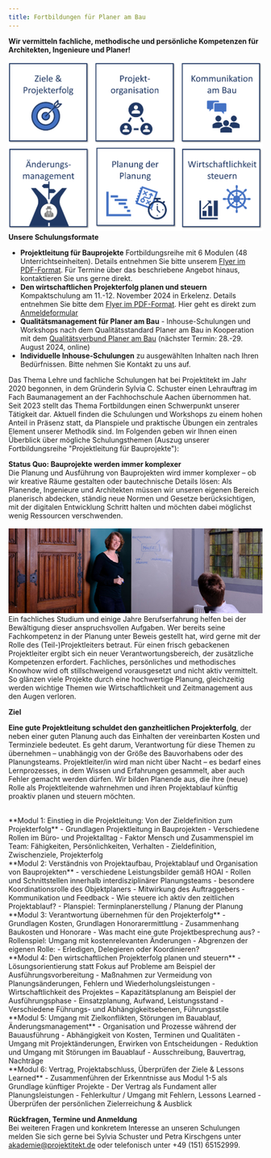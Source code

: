 ```yaml
---
title: Fortbildungen für Planer am Bau
---
```

**Wir vermitteln fachliche, methodische und persönliche Kompetenzen für Architekten, Ingenieure und Planer!**<br> 
<br>
![Themenbeispiele unserer Schulungen](/contents/akademie/schulungsinhalte_beispiele.png)<br>
**Unsere Schulungsformate**
- **Projektleitung für Bauprojekte** Fortbildungsreihe mit 6 Modulen (48 Unterrichtseinheiten). Details entnehmen Sie bitte unserem [Flyer im PDF-Format](/contents/akademie/Projektleiter-Schulung_Flyer2024.pdf). Für Termine über das beschriebene Angebot hinaus, kontaktieren Sie uns gerne direkt.
- **Den wirtschaftlichen Projekterfolg planen und steuern** Kompaktschulung am 11.-12. November 2024 in Erkelenz. Details entnehmen Sie bitte dem [Flyer im PDF-Format](/contents/akademie/Seminar_Wirtschaftlicher_Projekterfolg_2024.pdf). Hier geht es direkt zum [Anmeldeformular](https://forms.office.com/r/Vr285Y6nKu)
- **Qualitätsmanagement für Planer am Bau** - Inhouse-Schulungen und Workshops nach dem Qualitätsstandard Planer am Bau in Kooperation mit dem [Qualitätsverbund Planer am Bau](https://planer-am-bau.de) (nächster Termin: 28.-29. August 2024, online)
- **Individuelle Inhouse-Schulungen** zu ausgewählten Inhalten nach Ihren Bedürfnissen. Bitte nehmen Sie Kontakt zu uns auf.

Das Thema Lehre und fachliche Schulungen hat bei Projektitekt im Jahr 2020 begonnen, in dem Gründerin Sylvia C. Schuster einen Lehrauftrag im Fach Baumanagement an der Fachhochschule Aachen übernommen hat. Seit 2023 stellt das Thema Fortbildungen einen Schwerpunkt unserer Tätigkeit dar. Aktuell finden die Schulungen und Workshops zu einem hohen Anteil in Präsenz statt, da Planspiele und praktische Übungen ein zentrales Element unserer Methodik sind. Im Folgenden geben wir Ihnen einen Überblick über mögliche Schulungsthemen (Auszug unserer Fortbildungsreihe "Projektleitung für Bauprojekte"): <br>

**Status Quo: Bauprojekte werden immer komplexer**<br>
Die Planung und Ausführung von Bauprojekten wird immer komplexer – ob wir kreative Räume gestalten oder bautechnische 
Details lösen: Als Planende, Ingenieure und Architekten müssen wir unseren eigenen Bereich planerisch abdecken, ständig 
neue Normen und Gesetze berücksichtigen, mit der digitalen Entwicklung Schritt halten und möchten dabei möglichst wenig 
Ressourcen verschwenden.<br>
<br>![Moderation S. Schuster](/contents/projektitekt_workshop.jpg)<br>
Ein fachliches Studium und einige Jahre Berufserfahrung helfen bei der Bewältigung dieser anspruchsvollen Aufgaben. Wer 
bereits seine Fachkompetenz in der Planung unter Beweis gestellt hat, wird gerne mit der Rolle des (Teil-)Projektleiters betraut. Für 
einen frisch gebackenen Projektleiter ergibt sich ein neuer Verantwortungsbereich, der zusätzliche Kompetenzen erfordert. 
Fachliches, persönliches und methodisches Knowhow wird oft stillschweigend vorausgesetzt und nicht aktiv vermittelt. So 
glänzen viele Projekte durch eine hochwertige Planung, gleichzeitig werden wichtige Themen wie Wirtschaftlichkeit und 
Zeitmanagement aus den Augen verloren.

**Ziel**

**Eine gute Projektleitung schuldet den ganzheitlichen Projekterfolg**, der neben einer guten Planung auch das Einhalten der vereinbarten Kosten und Terminziele bedeutet. Es geht darum, Verantwortung für diese Themen zu übernehmen – unabhängig von der Größe des Bauvorhabens oder des Planungsteams. Projektleiter/in wird man nicht über Nacht – es bedarf eines Lernprozesses, in dem Wissen und Erfahrungen gesammelt, aber auch Fehler gemacht werden dürfen.
Wir bilden Planende aus, die ihre (neue) Rolle als Projektleitende wahrnehmen und ihren Projektablauf künftig proaktiv planen und steuern möchten.<br>

<br>
**Modul 1: Einstieg in die Projektleitung: Von der Zieldefinition zum Projekterfolg**
- Grundlagen Projektleitung in Bauprojekten
- Verschiedene Rollen im Büro- und Projektalltag
- Faktor Mensch und Zusammenspiel im Team: Fähigkeiten, Persönlichkeiten, Verhalten
- Zieldefinition, Zwischenziele, Projekterfolg

<br>
**Modul 2: Verständnis von Projektaufbau, Projektablauf und Organisation von Bauprojekten**
- verschiedene Leistungsbilder gemäß HOAI
- Rollen und Schnittstellen innerhalb interdisziplinärer Planungsteams
- besondere Koordinationsrolle des Objektplaners
- Mitwirkung des Auftraggebers
- Kommunikation und Feedback
- Wie steuere ich aktiv den zeitlichen Projektablauf?
- Planspiel: Terminplanerstellung / Planung der Planung

<br>
**Modul 3: Verantwortung übernehmen für den Projekterfolg**
- Grundlagen Kosten, Grundlagen Honorarermittlung
- Zusammenhang Baukosten und Honorare
- Was macht eine gute Projektbesprechung aus?
- Rollenspiel: Umgang mit kostenrelevanten Änderungen
- Abgrenzen der eigenen Rolle:
- Erledigen, Delegieren oder Koordinieren?

<br>
**Modul 4: Den wirtschaftlichen Projekterfolg planen und steuern**
- Lösungsorientierung statt Fokus auf Probleme am Beispiel der Ausführungsvorbereitung
- Maßnahmen zur Vermeidung von Planungsänderungen, Fehlern und Wiederholungsleistungen
- Wirtschaftlichkeit des Projektes – Kapazitätsplanung am Beispiel der Ausführungsphase
- Einsatzplanung, Aufwand, Leistungsstand
- Verschiedene Führungs- und Abhängigkeitsebenen, Führungsstile

<br>
**Modul 5: Umgang mit Zielkonflikten, Störungen im Bauablauf, Änderungsmanagement**
- Organisation und Prozesse während der Bauausführung
- Abhängigkeit von Kosten, Terminen und Qualitäten
- Umgang mit Projektänderungen, Erwirken von Entscheidungen 
- Reduktion und Umgang mit Störungen im Bauablauf
- Ausschreibung, Bauvertrag, Nachträge

<br>
**Modul 6: Vertrag, Projektabschluss, Überprüfen der Ziele & Lessons Learned**
- Zusammenführen der Erkenntnisse aus Modul 1-5 als Grundlage künftiger Projekte
- Der Vertrag als Fundament aller Planungsleistungen
- Fehlerkultur / Umgang mit Fehlern, Lessons Learned
- Überprüfen der persönlichen Zielerreichung & Ausblick
<br>

**Rückfragen, Termine und Anmeldung**<br>
Bei weiteren Fragen und konkretem Interesse an unseren Schulungen melden Sie sich gerne bei Sylvia Schuster und Petra Kirschgens unter [akademie@projektitekt.de](mailto:akademie@projektitekt.de) oder telefonisch unter +49 (151) 65152999.
